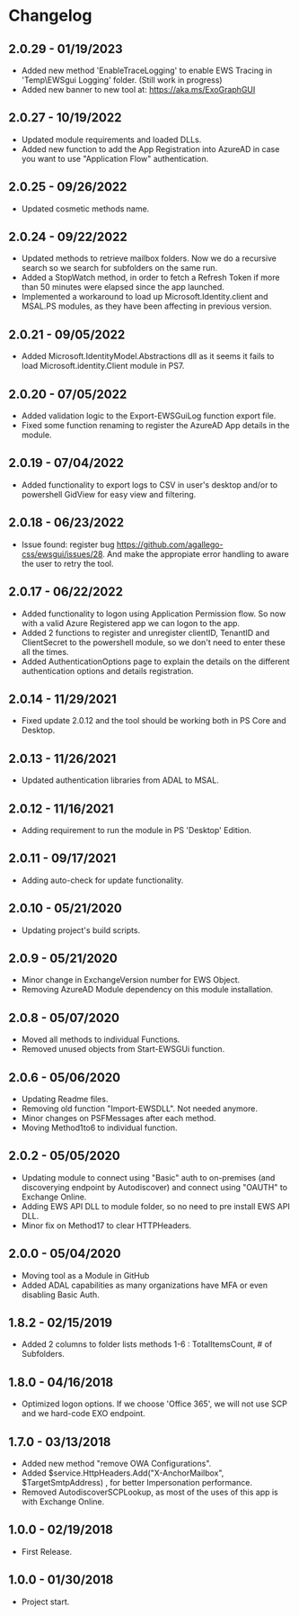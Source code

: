 ﻿# Changelog
## 2.0.29 - 01/19/2023
 - Added new method 'EnableTraceLogging' to enable EWS Tracing in 'Temp\EWSgui Logging\' folder. (Still work in progress)  
 - Added new banner to new tool at: https://aka.ms/ExoGraphGUI
## 2.0.27 - 10/19/2022
 - Updated module requirements and loaded DLLs.  
 - Added new function to add the App Registration into AzureAD in case you want to use "Application Flow" authentication.  
## 2.0.25 - 09/26/2022  
 - Updated cosmetic methods name.  
## 2.0.24 - 09/22/2022  
 - Updated methods to retrieve mailbox folders. Now we do a recursive search so we search for subfolders on the same run.
 - Added a StopWatch method, in order to fetch a Refresh Token if more than 50 minutes were elapsed since the app launched.
 - Implemented a workaround to load up Microsoft.Identity.client and MSAL.PS modules, as they have been affecting in previous version.
## 2.0.21 - 09/05/2022  
 - Added Microsoft.IdentityModel.Abstractions dll as it seems it fails to load Microsoft.identity.Client module in PS7.
## 2.0.20 - 07/05/2022  
 - Added validation logic to the Export-EWSGuiLog function export file.  
 - Fixed some function renaming to register the AzureAD App details in the module.  
## 2.0.19 - 07/04/2022
 - Added functionality to export logs to CSV in user's desktop and/or to powershell GidView for easy view and filtering.  
## 2.0.18 - 06/23/2022
 - Issue found: register bug https://github.com/agallego-css/ewsgui/issues/28. And make the appropiate error handling to aware the user to retry the tool.  
## 2.0.17 - 06/22/2022
 - Added functionality to logon using Application Permission flow. So now with a valid Azure Registered app we can logon to the app.  
 - Added 2 functions to register and unregister clientID, TenantID and ClientSecret to the powershell module, so we don't need to enter these all the times.  
 - Added AuthenticationOptions page to explain the details on the different authentication options and details registration.  
## 2.0.14 - 11/29/2021
 - Fixed update 2.0.12 and the tool should be working both in PS Core and Desktop.
## 2.0.13 - 11/26/2021
 - Updated authentication libraries from ADAL to MSAL.
## 2.0.12 - 11/16/2021
 - Adding requirement to run the module in PS 'Desktop' Edition.
## 2.0.11 - 09/17/2021
 - Adding auto-check for update functionality.
## 2.0.10 - 05/21/2020
 - Updating project's build scripts.  
## 2.0.9 - 05/21/2020
 - Minor change in ExchangeVersion number for EWS Object.
 - Removing AzureAD Module dependency on this module installation.  
## 2.0.8 - 05/07/2020
 - Moved all methods to individual Functions.
 - Removed unused objects from Start-EWSGUi function.  
## 2.0.6 - 05/06/2020
 - Updating Readme files.
 - Removing old function "Import-EWSDLL". Not needed anymore.
 - Minor changes on PSFMessages after each method.
 - Moving Method1to6 to individual function.  
## 2.0.2 - 05/05/2020
 - Updating module to connect using "Basic" auth to on-premises (and discoverying endpoint by Autodiscover) and connect using "OAUTH" to Exchange Online.
 - Adding EWS API DLL to module folder, so no need to pre install EWS API DLL.
 - Minor fix on Method17 to clear HTTPHeaders.  
## 2.0.0 - 05/04/2020
 - Moving tool as a Module in GitHub
 - Added ADAL capabilities as many organizations have MFA or even disabling Basic Auth.  
## 1.8.2 - 02/15/2019
 - Added 2 columns to folder lists methods 1-6 : TotalItemsCount, # of Subfolders.  
## 1.8.0 - 04/16/2018
 - Optimized logon options. If we choose 'Office 365', we will not use SCP and we hard-code EXO endpoint.  
## 1.7.0 - 03/13/2018
 - Added new method "remove OWA Configurations".
 - Added $service.HttpHeaders.Add("X-AnchorMailbox", $TargetSmtpAddress) , for better Impersonation performance.
 - Removed AutodiscoverSCPLookup, as most of the uses of this app is with Exchange Online.  
## 1.0.0 - 02/19/2018
 - First Release.  
## 1.0.0 - 01/30/2018
 - Project start.